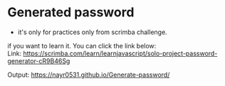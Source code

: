 # Generated password

- it's only for practices only from scrimba challenge.

if you want to learn it. You can click the link below: <br>
Link: https://scrimba.com/learn/learnjavascript/solo-project-password-generator-cR9B46Sg

Output: https://nayr0531.github.io/Generate-password/
